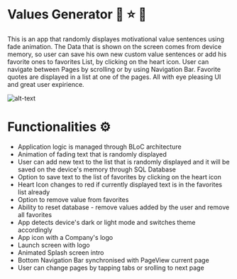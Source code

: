 # Values Generator :muscle: :star: :rocket:
This is an app that randomly displayes motivational value sentences using fade animation.  The Data that is shown on the screen comes from device memory, so user can save his own new custom value sentences or add his favorite ones to favorites List, by clicking on the heart icon. User can navigate between Pages by scrolling or by using Navigation Bar. Favorite quotes are displayed in a list at one of the pages. All with eye pleasing UI and great user expirience.

![alt-text](https://github.com/ptuzinek/net_guru_blocs/blob/master/netguru_app_demo.gif)

  
  # Functionalities :gear: 
- Application logic is managed through BLoC architecture
- Animation of fading text that is randomly displayed
- User can add new text to the list that is randomly displayed and it will be saved on the device's memory through SQL Database
- Option to save text to the list of favorites by clicking on the heart icon
- Heart Icon changes to red if currently displayed text is in the favorites list already
- Option to remove value from favorites
- Ability to reset database - remove values added by the user and remove all favorites
- App detects device's dark or light mode and switches theme accordingly 
- App icon with a Company's logo
- Launch screen with logo
- Animated Splash screen intro
- Bottom Navigation Bar synchronised with PageView current page 
- User can change pages by tapping tabs or srolling to next page
  

  
    



